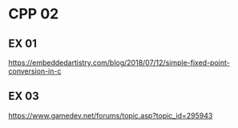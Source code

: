 # CPP 02
## EX 01

https://embeddedartistry.com/blog/2018/07/12/simple-fixed-point-conversion-in-c
## EX 03

https://www.gamedev.net/forums/topic.asp?topic_id=295943